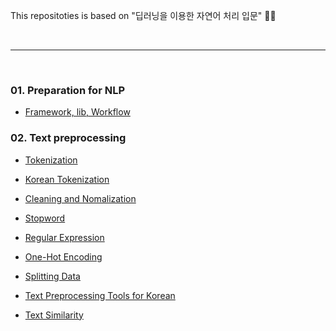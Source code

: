 This repositoties is based on "딥러닝을 이용한 자연어 처리 입문" 🏄‍♂️
 
<br>

___

<br>

### 01. Preparation for NLP

- <a href="https://github.com/YuLim2/NLP_study/blob/master/study/01.preparation.md">Framework, lib, Workflow</a>

### 02. Text preprocessing

- <a href="https://github.com/YuLim2/NLP_study/blob/master/study/text_preprocessing/Tokenization.ipynb">Tokenization</a>

- <a href="https://github.com/YuLim2/NLP_study/blob/master/study/text_preprocessing/Korean_Tokenization.ipynb">Korean Tokenization</a>

- <a href="https://github.com/YuLim2/NLP_study/blob/master/study/text_preprocessing/Clean_and_Normalization.ipynb">Cleaning and Nomalization</a>

- <a href="https://github.com/YuLim2/NLP_study/blob/master/study/text_preprocessing/Stopword.ipynb">Stopword</a>

- <a href="https://github.com/YuLim2/NLP_study/blob/master/study/text_preprocessing/Regular_Expression.ipynb">Regular Expression</a>

- <a href="https://github.com/YuLim2/NLP_study/blob/master/study/text_preprocessing/One-Hot_Encoding.ipynb">One-Hot Encoding</a>

- <a href="https://github.com/YuLim2/NLP_study/blob/master/study/text_preprocessing/Splitting_Data.ipynb">Splitting Data</a>

- <a href="https://github.com/YuLim2/NLP_study/blob/master/study/text_preprocessing/Text_Preprocessing_Tools_for_Korean_Text.ipynb">Text Preprocessing Tools for Korean</a>

- <a href="https://github.com/YuLim2/NLP_study/blob/master/study/text_preprocessing/Text_Similarity.ipynb">Text Similarity</a>
